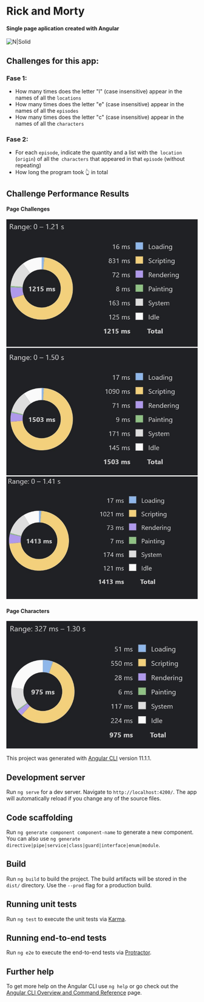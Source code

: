 # Rick and Morty
#### Single page aplication created with Angular

![N|Solid](https://media.cdn.adultswim.com/uploads/20200317/203171153217-rick-and-morty.png)

## Challenges for this app:
### Fase 1:
- How many times does the letter "l" (case insensitive) appear in the names of all the `locations`
- How many times does the letter "e" (case insensitive) appear in the names of all the `episodes`
- How many times does the letter "c" (case insensitive) appear in the names of all the `characters`
### Fase 2:
- For each `episode`, indicate the quantity and a list with the` location` (`origin`) of all the` characters` that appeared in that `episode` (without repeating)
- How long the program took 👆 in total

## Challenge Performance Results

#### Page Challenges
![N|Solid](/assets/images/perfomance-test-challenges-01.jpg)
![N|Solid](/assets/images/perfomance-test-challenges-02.jpg)
![N|Solid](/assets/images/perfomance-test-challenges-03.jpg)

#### Page Characters
![N|Solid](/assets/images/perfomance-test-characters.jpg)

This project was generated with [Angular CLI](https://github.com/angular/angular-cli) version 11.1.1.

## Development server
Run `ng serve` for a dev server. Navigate to `http://localhost:4200/`. The app will automatically reload if you change any of the source files.

## Code scaffolding
Run `ng generate component component-name` to generate a new component. You can also use `ng generate directive|pipe|service|class|guard|interface|enum|module`.

## Build
Run `ng build` to build the project. The build artifacts will be stored in the `dist/` directory. Use the `--prod` flag for a production build.

## Running unit tests
Run `ng test` to execute the unit tests via [Karma](https://karma-runner.github.io).

## Running end-to-end tests
Run `ng e2e` to execute the end-to-end tests via [Protractor](http://www.protractortest.org/).

## Further help
To get more help on the Angular CLI use `ng help` or go check out the [Angular CLI Overview and Command Reference](https://angular.io/cli) page.
